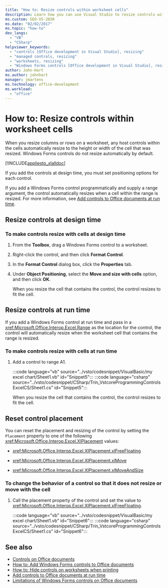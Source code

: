 ```yaml
---
title: "How to: Resize controls within worksheet cells"
description: Learn how you can use Visual Studio to resize controls within Microsoft Excel worksheet cells both at design time and at run time.
ms.custom: SEO-VS-2020
ms.date: "02/02/2017"
ms.topic: "how-to"
dev_langs:
  - "VB"
  - "CSharp"
helpviewer_keywords:
  - "controls [Office development in Visual Studio], resizing"
  - "managed controls, resizing"
  - "worksheets, resizing"
  - "Windows Forms controls [Office development in Visual Studio], resizing"
author: John-Hart
ms.author: johnhart
manager: jmartens
ms.technology: office-development
ms.workload:
  - "office"
---
```

# How to: Resize controls within worksheet cells
  When you resize columns or rows on a worksheet, any host controls within the cells automatically resize to the height or width of the cell that was resized. Windows Forms controls do not resize automatically by default.

 [!INCLUDE[appliesto_xlalldoc](../vsto/includes/appliesto-xlalldoc-md.md)]

 If you add the controls at design time, you must set positioning options for each control.

 If you add a Windows Forms control programmatically and supply a range argument, the control automatically resizes when a cell within the range is resized. For more information, see [Add controls to Office documents at run time](../vsto/adding-controls-to-office-documents-at-run-time.md).

## Resize controls at design time

### To make controls resize with cells at design time

1. From the **Toolbox**, drag a Windows Forms control to a worksheet.

2. Right-click the control, and then click **Format Control**.

3. In the **Format Control** dialog box, click the **Properties** tab.

4. Under **Object Positioning**, select the **Move and size with cells** option, and then click **OK**.

     When you resize the cell that contains the control, the control resizes to fit the cell.

## Resize controls at run time
 If you add a Windows Forms control at run time and pass in a <xref:Microsoft.Office.Interop.Excel.Range> as the location for the control, the control will automatically resize when the worksheet cell that contains the range is resized.

### To make controls resize with cells at run time

1. Add a control to range A1.

     :::code language="vb" source="../vsto/codesnippet/VisualBasic/my excel chart/Sheet1.vb" id="Snippet5":::
     :::code language="csharp" source="../vsto/codesnippet/CSharp/Trin_VstcoreProgrammingControlsExcelCS/Sheet1.cs" id="Snippet5":::

     When you resize the cell that contains the control, the control resizes to fit the cell.

## Reset control placement
 You can reset the placement and resizing of the control by setting the `Placement` property to one of the following <xref:Microsoft.Office.Interop.Excel.XlPlacement> values:

- <xref:Microsoft.Office.Interop.Excel.XlPlacement.xlFreeFloating>

- <xref:Microsoft.Office.Interop.Excel.XlPlacement.xlMove>

- <xref:Microsoft.Office.Interop.Excel.XlPlacement.xlMoveAndSize>

### To change the behavior of a control so that it does not resize or move with the cell

1. Call the placement property of the control and set the value to <xref:Microsoft.Office.Interop.Excel.XlPlacement.xlFreeFloating>.

     :::code language="vb" source="../vsto/codesnippet/VisualBasic/my excel chart/Sheet1.vb" id="Snippet6":::
     :::code language="csharp" source="../vsto/codesnippet/CSharp/Trin_VstcoreProgrammingControlsExcelCS/Sheet1.cs" id="Snippet6":::

## See also
- [Controls on Office documents](../vsto/controls-on-office-documents.md)
- [How to: Add Windows Forms controls to Office documents](../vsto/how-to-add-windows-forms-controls-to-office-documents.md)
- [How to: Hide controls on worksheets when printing](../vsto/how-to-hide-controls-on-worksheets-when-printing.md)
- [Add controls to Office documents at run time](../vsto/adding-controls-to-office-documents-at-run-time.md)
- [Limitations of Windows Forms controls on Office documents](../vsto/limitations-of-windows-forms-controls-on-office-documents.md)

